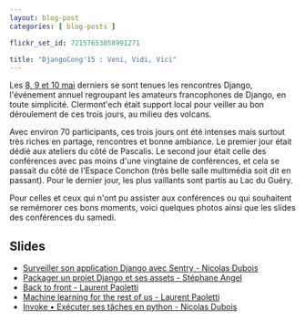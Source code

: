 ```yaml
---
layout: blog-post
categories: [ blog-posts ]

flickr_set_id: 72157653058991271

title: "DjangoCong'15 : Veni, Vidi, Vici"
---
```


Les [8, 9 et 10 mai](http://rencontres.django-fr.org/2015/) derniers se sont
tenues les rencontres Django, l'événement annuel regroupant les amateurs
francophones de Django, en toute simplicité. Clermont'ech était support local
pour veiller au bon déroulement de ces trois jours, au milieu des volcans.

Avec environ 70 participants, ces trois jours ont été intenses mais surtout
très riches en partage, rencontres et bonne ambiance. Le premier jour était
dédié aux ateliers du côté de Pascalis. Le second jour était celle des
conférences avec pas moins d'une vingtaine de conférences, et cela se passait
du côté de l'Espace Conchon (très belle salle multimédia soit dit en passant).
Pour le dernier jour, les plus vaillants sont partis au Lac du Guéry.

Pour celles et ceux qui n'ont pu assister aux conférences ou qui souhaitent se
remémorer ces bons moments, voici quelques photos ainsi que les slides des
conférences du samedi.

## Slides

* [Surveiller son application Django avec Sentry - Nicolas Dubois](http://talks.nicolasdubois.com/2015/djangocong/sentry.html)
* [Packager un projet Django et ses assets - Stéphane Angel](https://twidi.github.io/django-packaging-talk/#1)
* [Back to front - Laurent Paoletti](https://speakerdeck.com/providenz/back-to-front)
* [Machine learning for the rest of us - Laurent Paoletti](https://speakerdeck.com/providenz/machine-learning-for-the-rest-of-us)
* [Invoke • Exécuter ses tâches en python - Nicolas Dubois](http://talks.nicolasdubois.com/2015/djangocong/invoke.html)

